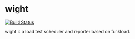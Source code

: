 wight
=====

[![Build Status](https://travis-ci.org/heynemann/wight.png?branch=master)](https://travis-ci.org/heynemann/wight)

wight is a load test scheduler and reporter based on funkload.
